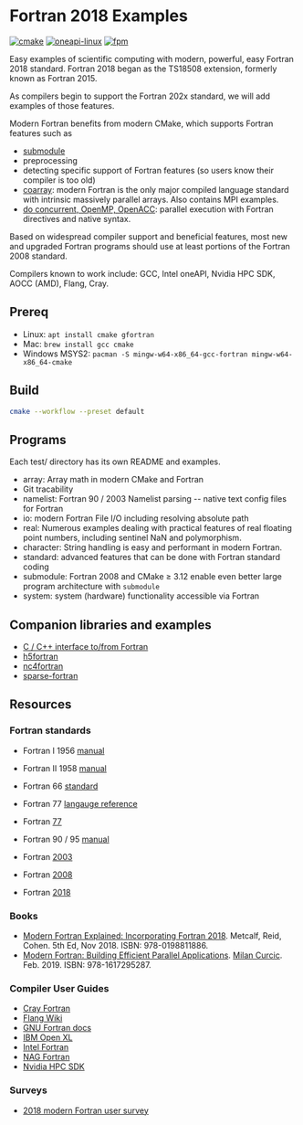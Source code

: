 # Fortran 2018 Examples

[![cmake](https://github.com/scivision/fortran2018-examples/actions/workflows/cmake.yml/badge.svg)](https://github.com/scivision/fortran2018-examples/actions/workflows/cmake.yml)
[![oneapi-linux](https://github.com/scivision/fortran2018-examples/actions/workflows/oneapi-linux.yml/badge.svg)](https://github.com/scivision/fortran2018-examples/actions/workflows/oneapi-linux.yml)
[![fpm](https://github.com/scivision/fortran2018-examples/actions/workflows/fpm.yml/badge.svg)](https://github.com/scivision/fortran2018-examples/actions/workflows/fpm.yml)

Easy examples of scientific computing with modern, powerful, easy Fortran 2018 standard.
Fortran 2018 began as the TS18508 extension, formerly known as Fortran 2015.

As compilers begin to support the Fortran 202x standard, we will add examples of those features.

Modern Fortran benefits from modern CMake, which supports Fortran features such as

* [submodule](https://github.com/scivision/fortran-submodule)
* preprocessing
* detecting specific support of Fortran features (so users know their compiler is too old)
* [coarray](https://github.com/scivision/fortran-coarray-mpi-examples): modern Fortran is the only major compiled language standard with intrinsic massively parallel arrays. Also contains MPI examples.
* [do concurrent, OpenMP, OpenACC](https://github.com/scivision/fortran-parallel-examples): parallel execution with Fortran directives and native syntax.

Based on widespread compiler support and beneficial features, most new and upgraded Fortran programs should use at least portions of the Fortran 2008 standard.

Compilers known to work include: GCC, Intel oneAPI, Nvidia HPC SDK, AOCC (AMD), Flang, Cray.

## Prereq

* Linux: `apt install cmake gfortran`
* Mac: `brew install gcc cmake`
* Windows MSYS2: `pacman -S mingw-w64-x86_64-gcc-fortran mingw-w64-x86_64-cmake`

## Build

```sh
cmake --workflow --preset default
```

## Programs

Each test/ directory has its own README and examples.

* array: Array math in modern CMake and Fortran
* Git tracability
* namelist: Fortran 90 / 2003 Namelist parsing -- native text config files for Fortran
* io: modern Fortran File I/O including resolving absolute path
* real: Numerous examples dealing with practical features of real floating point numbers, including sentinel NaN and polymorphism.
* character: String handling is easy and performant in modern Fortran.
* standard: advanced features that can be done with Fortran standard coding
* submodule: Fortran 2008 and CMake &ge; 3.12 enable even better large program architecture with `submodule`
* system: system (hardware) functionality accessible via Fortran

## Companion libraries and examples

* [C / C++ interface to/from Fortran](https://github.com/scivision/fortran-cpp-interface)
* [h5fortran](https://github.com/geospace-code/h5fortran-mpi)
* [nc4fortran](https://github.com/geospace-code/nc4fortran)
* [sparse-fortran](https://github.com/scivision/sparse-fortran)

## Resources

### Fortran standards

* Fortran I 1956 [manual](https://www.fortran.com/FortranForTheIBM704.pdf)
* Fortran II 1958 [manual](http://archive.computerhistory.org/resources/text/Fortran/102653989.05.01.acc.pdf)

* Fortran 66 [standard](http://web.eah-jena.de/~kleine/history/languages/ansi-x3dot9-1966-Fortran66.pdf)

* Fortran 77 [langauge reference](http://physik.uibk.ac.at/hephy/praktikum/fortran_manual.pdf)
* Fortran [77](http://www.fortran.com/F77_std/f77_std.html)

* Fortran 90 / 95 [manual](http://www.chem.ucl.ac.uk/resources/history/people/vanmourik/images/Fortran%2095-manual.pdf)

* Fortran [2003](https://wg5-fortran.org/f2003.html)
* Fortran [2008](https://wg5-fortran.org/f2008.html)
* Fortran [2018](https://wg5-fortran.org/f2018.html)

### Books

* [Modern Fortran Explained: Incorporating Fortran 2018](https://global.oup.com/academic/product/modern-fortran-explained-9780198811886).
  Metcalf, Reid, Cohen. 5th Ed, Nov 2018. ISBN:  978-0198811886.
* [Modern Fortran: Building Efficient Parallel Applications](https://www.manning.com/books/modern-fortran).
  [Milan Curcic](https://twitter.com/realmilancurcic).
  Feb. 2019. ISBN: 978-1617295287.

### Compiler User Guides

* [Cray Fortran](https://support.hpe.com/hpesc/public/docDisplay?docId=a00115296en_us)
* [Flang Wiki](https://github.com/flang-compiler/flang/wiki)
* [GNU Fortran docs](https://gcc.gnu.org/onlinedocs/)
* [IBM Open XL](https://www.ibm.com/support/pages/ibm-open-xl-fortran-linux-power-and-xl-fortran-linux-documentation-library)
* [Intel Fortran](https://www.intel.com/content/www/us/en/develop/documentation/fortran-compiler-oneapi-dev-guide-and-reference/top.html)
* [NAG Fortran](https://www.nag.com/content/nag-fortran-compiler-documentation)
* [Nvidia HPC SDK](https://docs.nvidia.com/hpc-sdk)

### Surveys

* [2018 modern Fortran user survey](http://www.fortran.bcs.org/2018/FortranBenefitsSurvey_interimrep_Aug2018.pdf)
